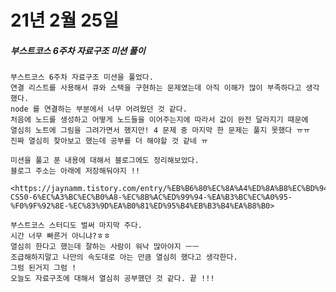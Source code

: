 # 21년 2월 25일

##### 부스트코스 6주차 자료구조 미션 풀이
    부스트코스 6주차 자료구조 미션을 풀었다.
    연결 리스트를 사용해서 큐와 스택을 구현하는 문제였는데 아직 이해가 많이 부족하다고 생각했다.
    node 를 연결하는 부분에서 너무 어려웠던 것 같다.
    처음에 노드를 생성하고 어떻게 노드들을 이어주는지에 따라서 값이 완전 달라지기 때문에
    열심히 노트에 그림을 그려가면서 했지만! 4 문제 중 마지막 한 문제는 풀지 못했다 ㅠㅠ
    진짜 열심히 찾아보고 했는데 공부를 더 해야할 것 같네 ㅠ
    
    미션을 풀고 푼 내용에 대해서 블로그에도 정리해보았다.
    블로그 주소는 아래에 저장해둬야지 !!

    <https://jaynamm.tistory.com/entry/%EB%B6%80%EC%8A%A4%ED%8A%B8%EC%BD%94%EC%8A%A4-CS50-6%EC%A3%BC%EC%B0%A8-%EC%8B%AC%ED%99%94-%EA%B3%BC%EC%A0%95-%F0%9F%92%8E-%EC%83%9D%EA%B0%81%ED%95%B4%EB%B3%B4%EA%B8%B0>

    부스트코스 스터디도 벌써 마지막 주다.
    시간 너무 빠른거 아니냐?ㅎㅎ
    열심히 한다고 했는데 잘하는 사람이 워낙 많아야지 ㅡㅡ
    조급해하지말고 나만의 속도대로 아는 만큼 열심히 했다고 생각한다.
    그럼 된거지 그럼 !
    오늘도 자료구조에 대해서 열심히 공부했던 것 같다. 끝 !!!



